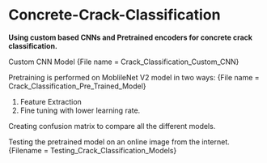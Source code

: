 # Concrete-Crack-Classification

**Using custom based CNNs and Pretrained encoders for concrete crack classification.**

Custom CNN Model   {File name = Crack_Classification_Custom_CNN}

Pretraining is performed on MoblileNet V2 model in two ways:  {File name = Crack_Classification_Pre_Trained_Model}

  1. Feature Extraction 
  2. Fine tuning with lower learning rate.

Creating confusion matrix to compare all the different models.

Testing the pretrained model on an online image from the internet. {Filename = Testing_Crack_Classification_Models}
